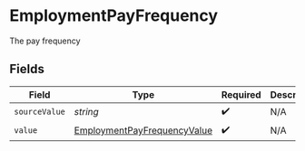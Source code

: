 # EmploymentPayFrequency

The pay frequency


## Fields

| Field                                                                             | Type                                                                              | Required                                                                          | Description                                                                       |
| --------------------------------------------------------------------------------- | --------------------------------------------------------------------------------- | --------------------------------------------------------------------------------- | --------------------------------------------------------------------------------- |
| `sourceValue`                                                                     | *string*                                                                          | :heavy_check_mark:                                                                | N/A                                                                               |
| `value`                                                                           | [EmploymentPayFrequencyValue](../../models/shared/employmentpayfrequencyvalue.md) | :heavy_check_mark:                                                                | N/A                                                                               |
